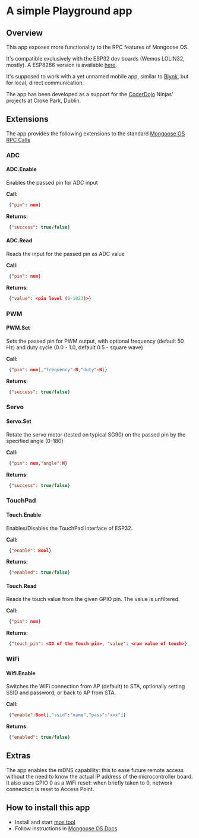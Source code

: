 # A simple Playground app

## Overview

This app exposes more functionality to the RPC features of Mongoose OS.

It's compatible exclusively with the ESP32 dev boards (Wemos LOLIN32, mostly).
A ESP8266 version is available [here](https://github.com/pmanna/mongoose_os_playground8266).

It's supposed to work with a yet unnamed mobile app, similar to [Blynk](http://www.blynk.cc), but for local, direct communication.

The app has been developed as a support for the [CoderDojo](https://coderdojo.com) Ninjas' projects at Croke Park, Dublin.

## Extensions

The app provides the following extensions to the standard [Mongoose OS RPC Calls](https://mongoose-os.com/docs/book/rpc.html)

### ADC
#### ADC.Enable
Enables the passed pin for ADC input

**Call:**

```json
 {"pin": num}
```

**Returns:**

```json
 {"success": true/false}
```
#### ADC.Read
Reads the input for the passed pin as ADC value

**Call:**

```json
 {"pin": num}
```

**Returns:**

```json
 {"value": <pin level (0-1023)>}
```

### PWM
#### PWM.Set
Sets the passed pin for PWM output, with optional frequency (default 50 Hz) and duty cycle (0.0 - 1.0, default 0.5 - square wave)

**Call:**

```json
 {"pin": num[,"frequency":N,"duty":N]}
```

**Returns:**

```json
 {"success": true/false}
```

### Servo
#### Servo.Set
Rotate the servo motor (tested on typical SG90) on the passed pin by the specified angle (0-180)

**Call:**

```json
 {"pin": num,"angle":N}
```

**Returns:**

```json
 {"success": true/false}
```

### TouchPad
#### Touch.Enable
Enables/Disables the TouchPad interface of ESP32.

**Call:**

```json
 {"enable": Bool}
```

**Returns:**

```json
 {"enabled": true/false}
```

#### Touch.Read
Reads the touch value from the given GPIO pin. The value is unfiltered.

**Call:**

```json
 {"pin": num}
```

**Returns:**

```json
 {"touch_pin": <ID of the Touch pin>, "value": <raw value of touch>}
```

### WiFi
#### Wifi.Enable
Switches the WiFi connection from AP (default) to STA, optionally setting SSID and password, or back to AP from STA.

**Call:**

```json
 {"enable":Bool[,"ssid":"name","pass":"xxx"]}
```

**Returns:**

```json
 {"enabled": true/false}
```

## Extras

The app enables the mDNS capability: this to ease future remote access without the need to know the actual IP address of the microcontroller board. It also uses GPIO 0 as a WiFi reset: when briefly taken to 0, network connection is reset to Access Point.

## How to install this app

- Install and start [mos tool](https://mongoose-os.com/software.html)
- Follow instructions in [Mongoose OS Docs](https://mongoose-os.com/docs/book/build.html)
